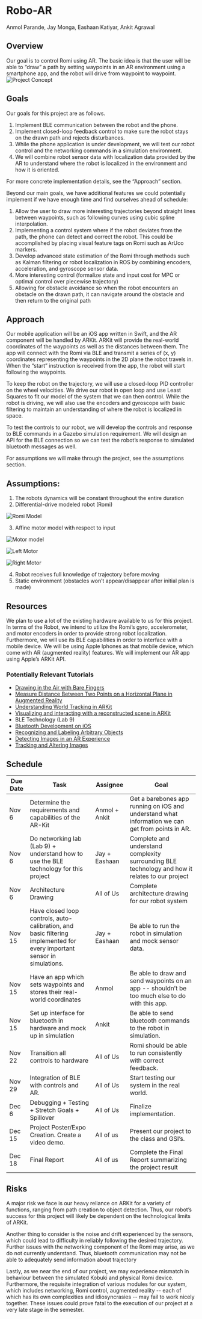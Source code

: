 # Robo-AR
Anmol Parande, Jay Monga, Eashaan Katiyar, Ankit Agrawal

## Overview
Our goal is to control Romi using AR. The basic idea is that the user will be able to “draw” a path by setting waypoints in an AR environment using a smartphone app, and the robot will drive from waypoint to waypoint.
![Project Concept](Images/ui.png)

## Goals
Our goals for this project are as follows.
1. Implement BLE communication between the robot and the phone.
2. Implement closed-loop feedback control to make sure the robot stays on the drawn path and rejects disturbances.
3. While the phone application is under development, we will test our robot control and the networking commands in a simulation environment.
4. We will combine robot sensor data with localization data provided by the AR to understand where the robot is localized in the environment and how it is oriented.

For more concrete implementation details, see the “Approach” section.

Beyond our main goals, we have additional features we could potentially implement if we have enough time and find ourselves ahead of schedule:
1. Allow the user to draw more interesting trajectories beyond straight lines between waypoints, such as following curves using cubic spline interpolation.
2. Implementing a control system where if the robot deviates from the path, the phone can detect and correct the robot. This could be accomplished by placing visual feature tags on Romi such as ArUco markers.
3. Develop advanced state estimation of the Romi through methods such as Kalman filtering or robot localization in ROS by combining encoders, acceleration, and gyroscope sensor data.
4. More interesting control (formalize state and input cost for MPC or optimal control over piecewise trajectory)
5. Allowing for obstacle avoidance so when the robot encounters an obstacle on the drawn path, it can navigate around the obstacle and then return to the original path

## Approach
Our mobile application will be an iOS app written in Swift, and the AR component will be handled by ARKit. ARKit will provide the real-world coordinates of the waypoints as well as the distances between them. The app will connect with the Romi via BLE and transmit a series of (x, y) coordinates representing the waypoints in the 2D plane the robot travels in. When the “start” instruction is received from the app, the robot will start following the waypoints.

To keep the robot on the trajectory, we will use a closed-loop PID controller on the wheel velocities. We drive our robot in open loop and use Least Squares to fit our model of the system that we can then control. While the robot is driving, we will also use the encoders and gyroscope with basic filtering to maintain an understanding of where the robot is localized in space.

To test the controls to our robot, we will develop the controls and response to BLE commands in a Gazebo simulation requirement. We will design an API for the BLE connection so we can test the robot’s response to simulated bluetooth messages as well.

For assumptions we will make through the project, see the assumptions section.

## Assumptions:
1. The robots dynamics will be constant throughout the entire duration
2. Differential-drive modeled robot (Romi)

![Romi Model](Images/model.png)

3. Affine motor model with respect to input

![Motor model](Images/state_eq.png)

![Left Motor](Images/vl.png)

![Right Motor](Images/vr.png)

4. Robot receives full knowledge of trajectory before moving
5. Static environment (obstacles won’t appear/disappear after initial plan is made)

## Resources

We plan to use a lot of the existing hardware available to us for this project. In terms of the Robot, we intend to utilize the Romi’s gyro, accelerometer, and motor encoders in order to provide strong robot localization. Furthermore, we will use its BLE capabilities in order to interface with a mobile device. We will be using Apple Iphones as that mobile device, which come with AR (augmented reality) features. We will implement our AR app using Apple’s ARKit API.

### Potentially Relevant Tutorials
- [Drawing in the Air with Bare Fingers](https://www.toptal.com/swift/ios-arkit-tutorial-drawing-in-air-with-fingers)
- [Measure Distance Between Two Points on a Horizontal Plane in Augmented Reality](https://mobile-ar.reality.news/how-to/arkit-101-measure-distance-between-two-points-horizontal-plane-augmented-reality-0185297/)
- [Understanding World Tracking in ARKit](https://developer.apple.com/documentation/arkit/world_tracking/understanding_world_tracking)
- [Visualizing and interacting with a reconstructed scene in ARKit](https://developer.apple.com/documentation/arkit/world_tracking/visualizing_and_interacting_with_a_reconstructed_scene)
- BLE Technology (Lab 9)  
- [Bluetooth Development on iOS](https://www.novelbits.io/intro-ble-mobile-development-ios/)
- [Recognizing and Labeling Arbitrary Objects](https://developer.apple.com/documentation/arkit/recognizing_and_labeling_arbitrary_objects)
- [Detecting Images in an AR Experience](https://developer.apple.com/documentation/arkit/detecting_images_in_an_ar_experience)
- [Tracking and Altering Images](https://developer.apple.com/documentation/arkit/tracking_and_altering_images)    

## Schedule
Due Date     | Task          | Assignee  |  Goal
------------ | ------------- | --------- | ---- 
Nov 6        | Determine the requirements and capabilities of the AR-Kit | Anmol + Ankit | Get a barebones app running on iOS and understand what information we can get from points in AR.
Nov 6        | Do networking lab (Lab 9) + understand how to use the BLE technology for this project | Jay + Eashaan | Complete and understand complexity surrounding BLE technology and how it relates to our project
Nov 6        | Architecture Drawing | All of Us | Complete architecture drawing for our robot system
Nov 15       | Have closed loop controls, auto-calibration, and basic filtering implemented for every important sensor in simulations. | Jay + Eashaan | Be able to run the robot in simulation and mock sensor data. 
Nov 15       | Have an app which sets waypoints and stores their real-world coordinates | Anmol | Be able to draw and send waypoints on an app -- shouldn’t be too much else to do with this app. 
Nov 15       | Set up interface for bluetooth in hardware and mock up in simulation     | Ankit | Be able to send bluetooth commands to the robot in simulation. 
Nov 22       | Transition all controls to hardware | All of Us | Romi should be able to run consistently with correct feedback.
Nov 29       | Integration of BLE with controls and AR. | All of Us | Start testing our system in the real world.
Dec 6        | Debugging + Testing + Stretch Goals + Spillover | All of Us | Finalize implementation.
Dec 15       | Project Poster/Expo Creation. Create a video demo. | All of us | Present our project to the class and GSI’s.
Dec 18       | Final Report | All of us | Complete the Final Report summarizing the project result

## Risks
A major risk we face is our heavy reliance on ARKit for a variety of functions, ranging from path creation to object detection. Thus, our robot’s success for this project will likely be dependent on the technological limits of ARKit. 

Another thing to consider is the noise and drift experienced by the sensors, which could lead to difficulty in reliably following the desired trajectory. Further issues with the networking component of the Romi may arise, as we do not currently understand. Thus, bluetooth communication may not be able to adequately send information about trajectory

Lastly, as we near the end of our project, we may experience mismatch in behaviour between the simulated Kobuki and physical Romi device. Furthermore, the requisite integration of various modules for our system, which includes networking, Romi control, augmented reality -- each of which has its own complexities and idiosyncrasies -- may fail to work nicely together. These issues could prove fatal to the execution of our project at a very late stage in the semester.


